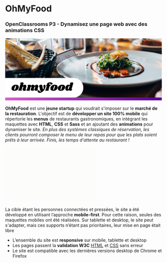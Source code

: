 # OhMyFood
### OpenClassrooms P3 - Dynamisez une page web avec des animations CSS

![Banner](ohmyfood-banner.png)

**OhMyFood** est une **jeune startup** qui voudrait s'imposer sur le **marché de la restauration**. L'objectif est de **développer un site 100% mobile** qui répertorie les **menus** de restaurants gastronomiques, en intégrant les maquettes avec **HTML**, **CSS** et **Sass** et an ajoutant des **animations** pour dynamiser le site. *En plus des systèmes classiques de réservation, les clients pourront composer le menu de leur repas pour que les plats soient prêts à leur arrivée. Finis, les temps d'attente au restaurant !*

![Loader](loader-animation.gif)

La cible étant les personnes connectées et pressées, le site a été développé en utilisant l’approche **mobile-first**. Pour cette raison, seules des maquettes mobiles ont été réalisées. Sur tablette et desktop, le site peut s'adapter, mais ces supports n’étant pas prioritaires, leur mise en page était libre
* L’ensemble du site est **responsive** sur mobile, tablette et desktop
* Les pages passent la **validation W3C** [HTML](https://validator.w3.org/) et [CSS](https://jigsaw.w3.org/css-validator/) sans erreur
* Le site est compatible avec les dernières versions desktop de Chrome et Firefox

